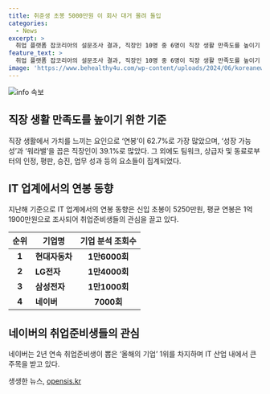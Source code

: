 ```yaml
---
title: 취준생 초봉 5000만원 이 회사 대거 몰려 돌입
categories:
  - News
excerpt: >
  취업 플랫폼 잡코리아의 설문조사 결과, 직장인 10명 중 6명이 직장 생활 만족도를 높이기 위한 기준으로 연봉을 꼽았다. 여기에 IT 업계에서 네이버에 대한 취업준비생의 관심이 높음을 강조하며, 인공지능(AI) 채용콘텐츠 플랫폼 캐치의 조사 결과에 따르면 네이버가 지원 전 기업 분석을 진행하는 취업준비생들에게 인기가 있음을 보도했다. 이와 함께 네이버가 2023년 2년 연속 취업준비생이 뽑은 ‘올해의 기업’ 1위를 차지했다는 사실을 소개했다.
feature_text: >
  취업 플랫폼 잡코리아의 설문조사 결과, 직장인 10명 중 6명이 직장 생활 만족도를 높이기 위한 기준으로 연봉을 꼽았다. 여기에 IT 업계에서 네이버에 대한 취업준비생의 관심이 높음을 강조하며, 인공지능(AI) 채용콘텐츠 플랫폼 캐치의 조사 결과에 따르면 네이버가 지원 전 기업 분석을 진행하는 취업준비생들에게 인기가 있음을 보도했다. 이와 함께 네이버가 2023년 2년 연속 취업준비생이 뽑은 ‘올해의 기업’ 1위를 차지했다는 사실을 소개했다.
image: 'https://www.behealthy4u.com/wp-content/uploads/2024/06/koreanews.jpg'
---
```


<p><img src="https://www.behealthy4u.com/wp-content/uploads/2024/06/koreanews.jpg" alt="info 속보" /></p>

<h2 data-ke-size="size26">직장 생활 만족도를 높이기 위한 기준</h2>

<p data-ke-size="size16">직장 생활에서 가치를 느끼는 요인으로 ‘연봉’이 62.7%로 가장 많았으며, ‘성장 가능성’과 ‘워라밸’을 꼽은 직장인이 39.1%로 많았다. 그 외에도 팀워크, 상급자 및 동료로부터의 인정, 평판, 승진, 업무 성과 등의 요소들이 집계되었다.</p>

<h2 data-ke-size="size26">IT 업계에서의 연봉 동향</h2>

<p data-ke-size="size16">지난해 기준으로 IT 업계에서의 연봉 동향은 신입 초봉이 5250만원, 평균 연봉은 1억1900만원으로 조사되어 취업준비생들의 관심을 끌고 있다.</p>

<table>
    <thead>
        <tr>
            <th>순위</th>
            <th>기업명</th>
            <th>기업 분석 조회수</th>
        </tr>
    </thead>
    <tbody>
        <tr>
            <td style="text-align: center; height: 17px;"><b>1</b></td>
            <td><b>현대자동차</b></td>
            <td style="text-align: center;"><b>1만6000회</b></td>
        </tr>
        <tr>
            <td style="text-align: center; height: 17px;"><b>2</b></td>
            <td><b>LG전자</b></td>
            <td style="text-align: center;"><b>1만4000회</b></td>
        </tr>
        <tr>
            <td style="text-align: center; height: 17px;"><b>3</b></td>
            <td><b>삼성전자</b></td>
            <td style="text-align: center;"><b>1만1000회</b></td>
        </tr>
        <tr>
            <td style="text-align: center; height: 17px;"><b>4</b></td>
            <td><b>네이버</b></td>
            <td style="text-align: center;"><b>7000회</b></td>
        </tr>
    </tbody>
</table>

<h2 data-ke-size="size26">네이버의 취업준비생들의 관심</h2>

<p data-ke-size="size16">네이버는 2년 연속 취업준비생이 뽑은 ‘올해의 기업’ 1위를 차지하며 IT 산업 내에서 큰 주목을 받고 있다.</p>
생생한 뉴스, <a href="https://opensis.kr" rel="dofollow">opensis.kr</a>


